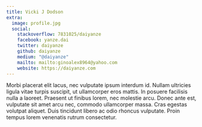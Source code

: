 ```yaml
---
title: Vicki J Dodson
extra:
  image: profile.jpg
  social:
    stackoverflow: 7831025/daiyanze
    facebook: yanze.dai
    twitter: daiyanze
    github: daiyanze
    medium: "@daiyanze"
    mailto: mailto:ginoalex8964@yahoo.com
    website: https://daiyanze.com
---
```

Morbi placerat elit lacus, nec vulputate ipsum interdum id. Nullam ultricies ligula vitae turpis suscipit, ut ullamcorper eros mattis. In posuere facilisis nulla a laoreet. Praesent ut finibus lorem, nec molestie arcu. Donec ante est, vulputate sit amet arcu nec, commodo ullamcorper massa. Cras egestas volutpat aliquet. Duis tincidunt libero ac odio rhoncus vulputate. Proin tempus lorem venenatis rutrum consectetur. 
